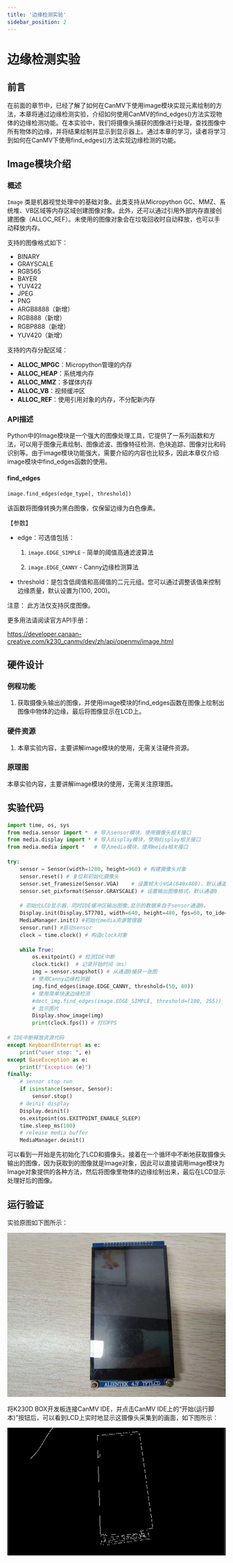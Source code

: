 ```yaml
---
title: '边缘检测实验'
sidebar_position: 2
---
```


# 边缘检测实验

## 前言

在前面的章节中，已经了解了如何在CanMV下使用image模块实现元素绘制的方法，本章将通过边缘检测实验，介绍如何使用CanMV的find_edges()方法实现物体的边缘检测功能。在本实验中，我们将摄像头捕获的图像进行处理，查找图像中所有物体的边缘，并将结果绘制并显示到显示器上。通过本章的学习，读者将学习到如何在CanMV下使用find_edges()方法实现边缘检测的功能。

## Image模块介绍

### 概述

`Image` 类是机器视觉处理中的基础对象。此类支持从Micropython GC、MMZ、系统堆、VB区域等内存区域创建图像对象。此外，还可以通过引用外部内存直接创建图像（ALLOC_REF）。未使用的图像对象会在垃圾回收时自动释放，也可以手动释放内存。

支持的图像格式如下：

- BINARY
- GRAYSCALE
- RGB565
- BAYER
- YUV422
- JPEG
- PNG
- ARGB8888（新增）
- RGB888（新增）
- RGBP888（新增）
- YUV420（新增）

支持的内存分配区域：

- **ALLOC_MPGC**：Micropython管理的内存
- **ALLOC_HEAP**：系统堆内存
- **ALLOC_MMZ**：多媒体内存
- **ALLOC_VB**：视频缓冲区
- **ALLOC_REF**：使用引用对象的内存，不分配新内存

### API描述

‌Python中的Image模块是一个强大的图像处理工具，它提供了一系列函数和方法，可以用于图像元素绘制、图像滤波、图像特征检测、色块追踪、图像对比和码识别等。由于image模块功能强大，需要介绍的内容也比较多，因此本章仅介绍image模块中find_edges函数的使用。

#### find_edges

```python
image.find_edges(edge_type[, threshold])
```

该函数将图像转换为黑白图像，仅保留边缘为白色像素。

【参数】

- edge：可选值包括：
  1. `image.EDGE_SIMPLE` - 简单的阈值高通滤波算法

  2. `image.EDGE_CANNY` - Canny边缘检测算法

- threshold：是包含低阈值和高阈值的二元元组。您可以通过调整该值来控制边缘质量，默认设置为(100, 200)。

注意： 此方法仅支持灰度图像。

更多用法请阅读官方API手册：

https://developer.canaan-creative.com/k230_canmv/dev/zh/api/openmv/image.html

## 硬件设计

### 例程功能

1. 获取摄像头输出的图像，并使用image模块的find_edges函数在图像上绘制出图像中物体的边缘，最后将图像显示在LCD上。

### 硬件资源

1. 本章实验内容，主要讲解image模块的使用，无需关注硬件资源。


### 原理图

本章实验内容，主要讲解image模块的使用，无需关注原理图。

## 实验代码

``` python
import time, os, sys
from media.sensor import *  # 导入sensor模块，使用摄像头相关接口
from media.display import * # 导入display模块，使用display相关接口
from media.media import *   # 导入media模块，使用meida相关接口

try:
    sensor = Sensor(width=1280, height=960) # 构建摄像头对象
    sensor.reset() # 复位和初始化摄像头
    sensor.set_framesize(Sensor.VGA)    # 设置帧大小VGA(640x480)，默认通道0
    sensor.set_pixformat(Sensor.GRAYSCALE) # 设置输出图像格式，默认通道0

    # 初始化LCD显示器，同时IDE缓冲区输出图像,显示的数据来自于sensor通道0。
    Display.init(Display.ST7701, width=640, height=480, fps=60, to_ide=True)
    MediaManager.init() #初始化media资源管理器
    sensor.run() #启动sensor
    clock = time.clock() # 构造clock对象

    while True:
        os.exitpoint() # 检测IDE中断
        clock.tick()  # 记录开始时间（ms）
        img = sensor.snapshot() # 从通道0捕获一张图
        # 使用Canny边缘检测器
        img.find_edges(image.EDGE_CANNY, threshold=(50, 80))
        # 使用简单快速边缘检测
        #dect_img.find_edges(image.EDGE_SIMPLE, threshold=(100, 255))
        # 显示图片
        Display.show_image(img)
        print(clock.fps()) # 打印FPS

# IDE中断释放资源代码
except KeyboardInterrupt as e:
    print("user stop: ", e)
except BaseException as e:
    print(f"Exception {e}")
finally:
    # sensor stop run
    if isinstance(sensor, Sensor):
        sensor.stop()
    # deinit display
    Display.deinit()
    os.exitpoint(os.EXITPOINT_ENABLE_SLEEP)
    time.sleep_ms(100)
    # release media buffer
    MediaManager.deinit()
```

可以看到一开始是先初始化了LCD和摄像头。接着在一个循环中不断地获取摄像头输出的图像，因为获取到的图像就是Image对象，因此可以直接调用image模块为Image对象提供的各种方法，然后将图像里物体的边缘绘制出来，最后在LCD显示处理好后的图像。

## 运行验证

实验原图如下图所示：

![01](./img/02.jpg)

将K230D BOX开发板连接CanMV IDE，并点击CanMV IDE上的“开始(运行脚本)”按钮后，可以看到LCD上实时地显示这摄像头采集到的画面，如下图所示：

![01](./img/03.png)

